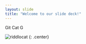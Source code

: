 ```yaml
---
layout: slide
title: "Welcome to our slide deck!"
---
```


Git Cat G

![riddlocat](https://octodex.github.com/images/riddlocat.png)
{: .center}
